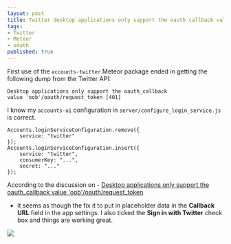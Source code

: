 ```yaml
---
layout: post
title: Twitter desktop applications only support the oauth callback value
tags:
- Twitter
- Meteor
- oauth
published: true
---
```

First use of the `accounts-twitter` Meteor package ended in getting the
following dump from the Twitter API:

    Desktop applications only support the oauth_callback
    value 'oob'/oauth/request_token [401]

I know my `accounts-ui` configuration in `server/configure_login_service.js`
is correct.

    Accounts.loginServiceConfiguration.remove({
        service: "twitter"
    });
    Accounts.loginServiceConfiguration.insert({
        service: "twitter",
        consumerKey: "...",
        secret: "..."
    });

According to the discussion on -
[Desktop applications only support the oauth_callback value 'oob'/oauth/request_token](https://dev.twitter.com/discussions/392)
- it seems as though the fix it to put in placeholder data in the __Callback URL__
field in the app settings. I also ticked the __Sign in with Twitter__ check box
and things are working great.

![](https://drive.google.com/uc?export=download&id=0B0yT30uCaFvvTFI4TmdoUDR1RDg)
